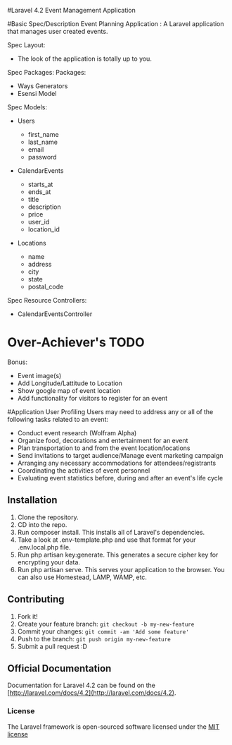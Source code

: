 #Laravel 4.2 Event Management Application



#Basic Spec/Description
Event Planning Application : A Laravel application that manages user created events.

Spec Layout:
- The look of the application is totally up to you.

Spec Packages:
Packages:
- Ways Generators
- Esensi Model


Spec Models:
- Users
    - first_name
    - last_name
    - email
    - password

- CalendarEvents
    - starts_at
    - ends_at
    - title
    - description
    - price
    - user_id
    - location_id

- Locations
    - name
    - address
    - city
    - state
    - postal_code

Spec Resource Controllers:
- CalendarEventsController


# Over-Achiever's TODO
Bonus:
- Event image(s)
- Add Longitude/Lattitude to Location
- Show google map of event location
- Add functionality for visitors to register for an event


#Application User Profiling
Users may need to address any or all of the following tasks related to an event:
- Conduct event research (Wolfram Alpha)
- Organize food, decorations and entertainment for an event
- Plan transportation to and from the event location/locations
- Send invitations to target audience/Manage event marketing campaign
- Arranging any necessary accommodations for attendees/registrants
- Coordinating the activities of event personnel
- Evaluating event statistics before, during and after an event's life cycle


## Installation
1. Clone the repository.
2. CD into the repo.
3. Run composer install. This installs all of Laravel's dependencies.
4. Take a look at .env-template.php and use that format for your .env.local.php file.
5. Run php artisan key:generate. This generates a secure cipher key for encrypting your data.
6. Run php artisan serve. This serves your application to the browser. You can also use Homestead, LAMP, WAMP, etc.

## Contributing
1. Fork it!
2. Create your feature branch: `git checkout -b my-new-feature`
3. Commit your changes: `git commit -am 'Add some feature'`
4. Push to the branch: `git push origin my-new-feature`
5. Submit a pull request :D

## Official Documentation

Documentation for Laravel 4.2 can be found on the [http://laravel.com/docs/4.2](http://laravel.com/docs/4.2).

### License

The Laravel framework is open-sourced software licensed under the [MIT license](http://opensource.org/licenses/MIT)
